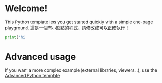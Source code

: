 # Welcome!

This Python template lets you get started quickly with a simple one-page playground.
這是一個有小缺點的程式，請修改成可以正確執行！


```python runnable
print('hi
```

# Advanced usage

If you want a more complex example (external libraries, viewers...), use the [Advanced Python template](https://tech.io/select-repo/429)
